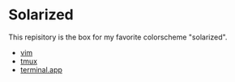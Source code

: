 # Solarized

This repisitory is the box for my favorite colorscheme "solarized".

- [vim](https://github.com/altercation/vim-colors-solarized)
- [tmux](https://github.com/seebi/tmux-colors-solarized)
- [terminal.app](https://github.com/tomislav/osx-terminal.app-colors-solarized)
